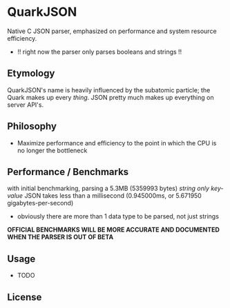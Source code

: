 # QuarkJSON
Native C JSON parser, emphasized on performance and system resource efficiency.
- !! right now the parser only parses booleans and strings !!

## Etymology
QuarkJSON's name is heavily influenced by the subatomic particle; the Quark makes up every _thing_. JSON pretty much makes up everything on server API's.

## Philosophy
- Maximize performance and efficiency to the point in which the CPU is no longer the bottleneck

## Performance / Benchmarks
with initial benchmarking, parsing a 5.3MB (5359993 bytes) _string only key-value_ JSON takes less than a millisecond (0.945000ms, or 5.671950 gigabytes-per-second)
- obviously there are more than 1 data type to be parsed, not just strings
  
**OFFICIAL BENCHMARKS WILL BE MORE ACCURATE AND DOCUMENTED WHEN THE PARSER IS OUT OF BETA**

## Usage
- TODO

## License
